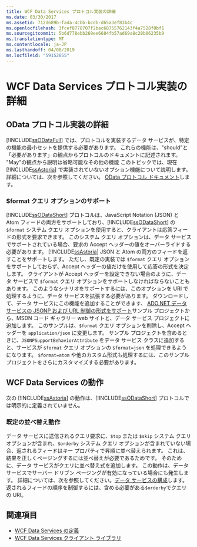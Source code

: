 ```yaml
---
title: WCF Data Services プロトコル実装の詳細
ms.date: 03/30/2017
ms.assetid: 712d689b-fada-4cbb-bcdb-d65a3ef83b4c
ms.openlocfilehash: 3fcef8778707f2bac68755762143f4a7528f0bf1
ms.sourcegitcommit: 5b6d778ebb269ee6684fb57ad69a8c28b06235b9
ms.translationtype: MT
ms.contentlocale: ja-JP
ms.lasthandoff: 04/08/2019
ms.locfileid: "59152855"
---
```

# <a name="wcf-data-services-protocol-implementation-details"></a>WCF Data Services プロトコル実装の詳細
## <a name="odata-protocol-implementation-details"></a>OData プロトコル実装の詳細  
 [!INCLUDE[ssODataFull](../../../../includes/ssodatafull-md.md)] では、プロトコルを実装するデータ サービスが、特定の機能の最小セットを提供する必要があります。 これらの機能は、"should"と「必要があります」の観点からプロトコルのドキュメントに記述されます。 "May"の観点から説明は省略可能なその他の機能 このトピックでは、現在 [!INCLUDE[ssAstoria](../../../../includes/ssastoria-md.md)] で実装されていないオプション機能について説明します。 詳細については、次を参照してください。 [OData プロトコル ドキュメント](https://go.microsoft.com/fwlink/?LinkID=184554)します。  
  
### <a name="support-for-the-format-query-option"></a>$format クエリ オプションのサポート  
 [!INCLUDE[ssODataShort](../../../../includes/ssodatashort-md.md)] プロトコルは、JavaScript Notation (JSON) と Atom フィードの両方をサポートしており、[!INCLUDE[ssODataShort](../../../../includes/ssodatashort-md.md)] の `$format` システム クエリ オプションを使用すると、クライアントは応答フィードの形式を要求できます。 このシステム クエリ オプションは、データ サービスでサポートされている場合、要求の Accept ヘッダーの値をオーバーライドする必要があります。 [!INCLUDE[ssAstoria](../../../../includes/ssastoria-md.md)] JSON と Atom の両方のフィードを返すことをサポートします。 ただし、既定の実装では `$format` クエリ オプションをサポートしておらず、Accept ヘッダーの値だけを使用して応答の形式を決定します。 クライアントが Accept ヘッダーを設定できない場合のように、データ サービスで `$format` クエリ オプションをサポートしなければならないこともあります。 このようなシナリオをサポートするには、このオプションを URI で処理するように、データ サービスを拡張する必要があります。 ダウンロードして、データ サービスにこの機能を追加することができます、 [ADO.NET データ サービスの JSONP および URL 制御の形式をサポート](https://go.microsoft.com/fwlink/?LinkId=208228)サンプル プロジェクトから、MSDN コード ギャラリー web サイトと、データ サービス プロジェクトに追加します。 このサンプルは、`$format` クエリ オプションを削除し、Accept ヘッダーを `application/json` に変更します。 サンプル プロジェクトを含めるときに、`JSONPSupportBehaviorAttribute` をデータ サービス クラスに追加すると、サービスが `$format` クエリ オプションの `$format=json` を処理できるようになります。 `$format=atom` や他のカスタム形式も処理するには、このサンプル プロジェクトをさらにカスタマイズする必要があります。  
  
## <a name="wcf-data-services-behaviors"></a>WCF Data Services の動作  
 次の [!INCLUDE[ssAstoria](../../../../includes/ssastoria-md.md)] の動作は、[!INCLUDE[ssODataShort](../../../../includes/ssodatashort-md.md)] プロトコルでは明示的に定義されていません。  
  
### <a name="default-sorting-behavior"></a>既定の並べ替え動作  
 データ サービスに送信されるクエリ要求に、`$top` または `$skip` システム クエリ オプションが含まれ、`$orderby` システム クエリ オプションが含まれていない場合、返されるフィードはキー プロパティで昇順に並べ替えられます。 これは、結果を正しくページングするには並べ替えが必要であるためです。 そのために、データ サービスがクエリに並べ替え式を追加します。 この動作は、データ サービスでサーバー ドリブン ページングが有効になっている場合にも発生します。 詳細については、次を参照してください。[データ サービスの構成](../../../../docs/framework/data/wcf/configuring-the-data-service-wcf-data-services.md)します。返されるフィードの順序を制御するには、含める必要がある`$orderby`でクエリの URI。  
  
## <a name="see-also"></a>関連項目

- [WCF Data Services の定義](../../../../docs/framework/data/wcf/defining-wcf-data-services.md)
- [WCF Data Services クライアント ライブラリ](../../../../docs/framework/data/wcf/wcf-data-services-client-library.md)
